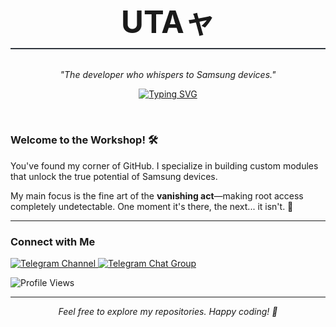 <div align="center">
  <!-- New, more professional header -->
  <h1 style="font-size: 3.5em; font-weight: bold; border-bottom: 2px solid #30363d; padding-bottom: 10px;">UTAャ</h1>
  <p><i>"The developer who whispers to Samsung devices."</i></p>
  
  <!-- New, action-oriented typing animation -->
  [![Typing SVG](https://readme-typing-svg.demolab.com?font=Fira+Code&weight=600&pause=1000&color=2388F7¢er=true&vCenter=true&width=500&lines=Porting+exclusive+One+UI+features...;Crafting+root-hiding+solutions...;Exploring+system-level+secrets...+%F0%9F%94%91)](https://git.io/typing-svg)
</div>

<br>

### Welcome to the Workshop! 🛠️

You've found my corner of GitHub. I specialize in building custom modules that unlock the true potential of Samsung devices.

My main focus is the fine art of the **vanishing act**—making root access completely undetectable. One moment it's there, the next... it isn't. 👻

---

### Connect with Me
<p align="left">
  <a href="https://t.me/UTA_storage" target="_blank">
    <img src="https://img.shields.io/badge/Telegram-Channel-2CA5E0?style=for-the-badge&logo=telegram&logoColor=white" alt="Telegram Channel">
  </a>
  <a href="https://t.me/UTA_storage_chat" target="_blank">
    <img src="https://img.shields.io/badge/Telegram-Chat%20Group-2CA5E0?style=for-the-badge&logo=telegram&logoColor=white" alt="Telegram Chat Group">
  </a>
</p>

<p align="left"> 
  <img src="https://komarev.com/ghpvc/?username=ChrolloUTA&label=Profile%20Views&color=0e75b6&style=flat-square" alt="Profile Views"/>
</p>

---
<p align="center">
  <i>Feel free to explore my repositories. Happy coding! 🚀</i>
</p>
